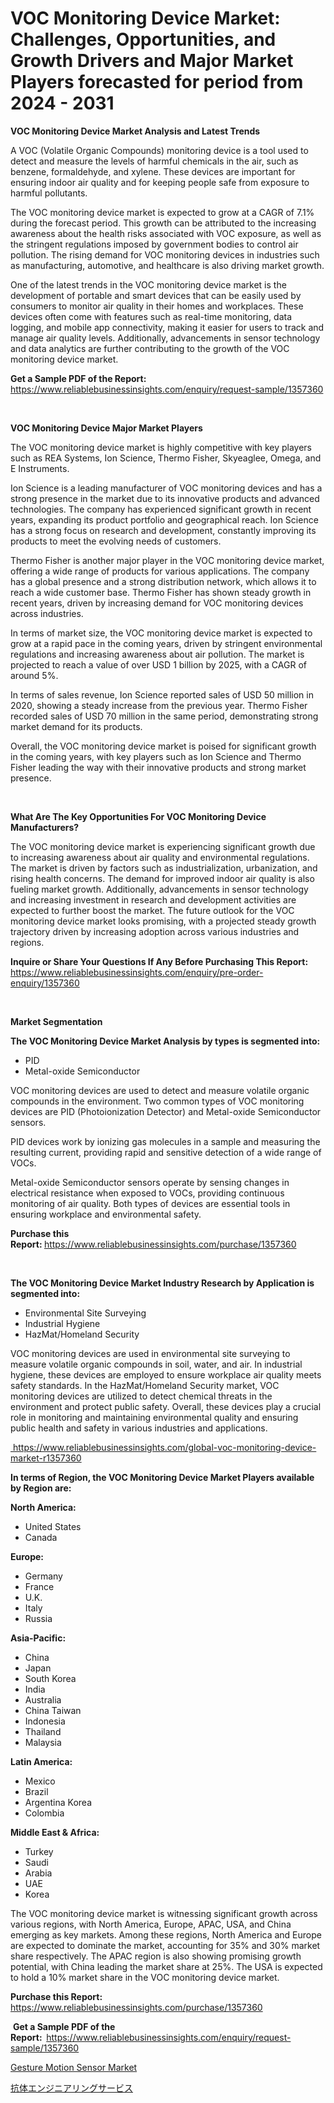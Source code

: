 <p><h1>VOC Monitoring Device Market: Challenges, Opportunities, and Growth Drivers and Major Market Players forecasted for period from 2024 - 2031</h1></p><p><strong>VOC Monitoring Device Market Analysis and Latest Trends</strong></p>
<p><p>A VOC (Volatile Organic Compounds) monitoring device is a tool used to detect and measure the levels of harmful chemicals in the air, such as benzene, formaldehyde, and xylene. These devices are important for ensuring indoor air quality and for keeping people safe from exposure to harmful pollutants.</p><p>The VOC monitoring device market is expected to grow at a CAGR of 7.1% during the forecast period. This growth can be attributed to the increasing awareness about the health risks associated with VOC exposure, as well as the stringent regulations imposed by government bodies to control air pollution. The rising demand for VOC monitoring devices in industries such as manufacturing, automotive, and healthcare is also driving market growth.</p><p>One of the latest trends in the VOC monitoring device market is the development of portable and smart devices that can be easily used by consumers to monitor air quality in their homes and workplaces. These devices often come with features such as real-time monitoring, data logging, and mobile app connectivity, making it easier for users to track and manage air quality levels. Additionally, advancements in sensor technology and data analytics are further contributing to the growth of the VOC monitoring device market.</p></p>
<p><strong>Get a Sample PDF of the Report:&nbsp;</strong> <a href="https://www.reliablebusinessinsights.com/enquiry/request-sample/1357360">https://www.reliablebusinessinsights.com/enquiry/request-sample/1357360</a></p>
<p>&nbsp;</p>
<p><strong>VOC Monitoring Device Major Market Players</strong></p>
<p><p>The VOC monitoring device market is highly competitive with key players such as REA Systems, Ion Science, Thermo Fisher, Skyeaglee, Omega, and E Instruments. </p><p>Ion Science is a leading manufacturer of VOC monitoring devices and has a strong presence in the market due to its innovative products and advanced technologies. The company has experienced significant growth in recent years, expanding its product portfolio and geographical reach. Ion Science has a strong focus on research and development, constantly improving its products to meet the evolving needs of customers.</p><p>Thermo Fisher is another major player in the VOC monitoring device market, offering a wide range of products for various applications. The company has a global presence and a strong distribution network, which allows it to reach a wide customer base. Thermo Fisher has shown steady growth in recent years, driven by increasing demand for VOC monitoring devices across industries.</p><p>In terms of market size, the VOC monitoring device market is expected to grow at a rapid pace in the coming years, driven by stringent environmental regulations and increasing awareness about air pollution. The market is projected to reach a value of over USD 1 billion by 2025, with a CAGR of around 5%.</p><p>In terms of sales revenue, Ion Science reported sales of USD 50 million in 2020, showing a steady increase from the previous year. Thermo Fisher recorded sales of USD 70 million in the same period, demonstrating strong market demand for its products.</p><p>Overall, the VOC monitoring device market is poised for significant growth in the coming years, with key players such as Ion Science and Thermo Fisher leading the way with their innovative products and strong market presence.</p></p>
<p>&nbsp;</p>
<p><strong>What Are The Key Opportunities For VOC Monitoring Device Manufacturers?</strong></p>
<p><p>The VOC monitoring device market is experiencing significant growth due to increasing awareness about air quality and environmental regulations. The market is driven by factors such as industrialization, urbanization, and rising health concerns. The demand for improved indoor air quality is also fueling market growth. Additionally, advancements in sensor technology and increasing investment in research and development activities are expected to further boost the market. The future outlook for the VOC monitoring device market looks promising, with a projected steady growth trajectory driven by increasing adoption across various industries and regions.</p></p>
<p><strong>Inquire or Share Your Questions If Any Before Purchasing This Report:</strong> <a href="https://www.reliablebusinessinsights.com/enquiry/pre-order-enquiry/1357360">https://www.reliablebusinessinsights.com/enquiry/pre-order-enquiry/1357360</a></p>
<p>&nbsp;</p>
<p><strong>Market Segmentation</strong></p>
<p><strong>The VOC Monitoring Device Market Analysis by types is segmented into:</strong></p>
<p><ul><li>PID</li><li>Metal-oxide Semiconductor</li></ul></p>
<p><p>VOC monitoring devices are used to detect and measure volatile organic compounds in the environment. Two common types of VOC monitoring devices are PID (Photoionization Detector) and Metal-oxide Semiconductor sensors. </p><p>PID devices work by ionizing gas molecules in a sample and measuring the resulting current, providing rapid and sensitive detection of a wide range of VOCs. </p><p>Metal-oxide Semiconductor sensors operate by sensing changes in electrical resistance when exposed to VOCs, providing continuous monitoring of air quality. Both types of devices are essential tools in ensuring workplace and environmental safety.</p></p>
<p><strong>Purchase this Report:&nbsp;</strong><a href="https://www.reliablebusinessinsights.com/purchase/1357360">https://www.reliablebusinessinsights.com/purchase/1357360</a></p>
<p>&nbsp;</p>
<p><strong>The VOC Monitoring Device Market Industry Research by Application is segmented into:</strong></p>
<p><ul><li>Environmental Site Surveying</li><li>Industrial Hygiene</li><li>HazMat/Homeland Security</li></ul></p>
<p><p>VOC monitoring devices are used in environmental site surveying to measure volatile organic compounds in soil, water, and air. In industrial hygiene, these devices are employed to ensure workplace air quality meets safety standards. In the HazMat/Homeland Security market, VOC monitoring devices are utilized to detect chemical threats in the environment and protect public safety. Overall, these devices play a crucial role in monitoring and maintaining environmental quality and ensuring public health and safety in various industries and applications.</p></p>
<p><a href="https://www.reliablebusinessinsights.com/global-voc-monitoring-device-market-r1357360">&nbsp;https://www.reliablebusinessinsights.com/global-voc-monitoring-device-market-r1357360</a></p>
<p><strong>In terms of Region, the VOC Monitoring Device Market Players available by Region are:</strong></p>
<p>
    <p> <strong> North America: </strong>
        <ul>
            <li>United States</li>
            <li>Canada</li>
        </ul>
        </p> 
    <p> <strong> Europe: </strong>
        <ul>
            <li>Germany</li>
            <li>France</li>
            <li>U.K.</li>
            <li>Italy</li>
            <li>Russia</li>
        </ul>
        </p> 
    <p> <strong> Asia-Pacific: </strong>
        <ul>
            <li>China</li>
            <li>Japan</li>
            <li>South Korea</li>
            <li>India</li>
            <li>Australia</li>
            <li>China Taiwan</li>
            <li>Indonesia</li>
            <li>Thailand</li>
            <li>Malaysia</li>
        </ul>
        </p> 
    <p> <strong> Latin America: </strong>
        <ul>
            <li>Mexico</li>
            <li>Brazil</li>
            <li>Argentina Korea</li>
            <li>Colombia</li>
        </ul>
        </p> 
    <p> <strong> Middle East & Africa: </strong>
        <ul>
            <li>Turkey</li>
            <li>Saudi</li>
            <li>Arabia</li>
            <li>UAE</li>
            <li>Korea</li>
        </ul>
    </p>
    </p>
<p><p>The VOC monitoring device market is witnessing significant growth across various regions, with North America, Europe, APAC, USA, and China emerging as key markets. Among these regions, North America and Europe are expected to dominate the market, accounting for 35% and 30% market share respectively. The APAC region is also showing promising growth potential, with China leading the market share at 25%. The USA is expected to hold a 10% market share in the VOC monitoring device market.</p></p>
<p><strong>Purchase this Report: </strong><a href="https://www.reliablebusinessinsights.com/purchase/1357360">https://www.reliablebusinessinsights.com/purchase/1357360</a></p>
<p>&nbsp;<strong>Get a Sample PDF of the Report:&nbsp;&nbsp;</strong><a href="https://www.reliablebusinessinsights.com/enquiry/request-sample/1357360">https://www.reliablebusinessinsights.com/enquiry/request-sample/1357360</a></p>
<p><strong></strong></p>
<p><p><a href="https://github.com/nicholepatriciadoylenwnrjr0/Market-Research-Report-List-3/blob/main/gesture-motion-sensor-market.md">Gesture Motion Sensor Market</a></p><p><a href="https://github.com/sghwr779811674/Market-Research-Report-List-3/blob/main/162723134068.md">抗体エンジニアリングサービス</a></p></p>